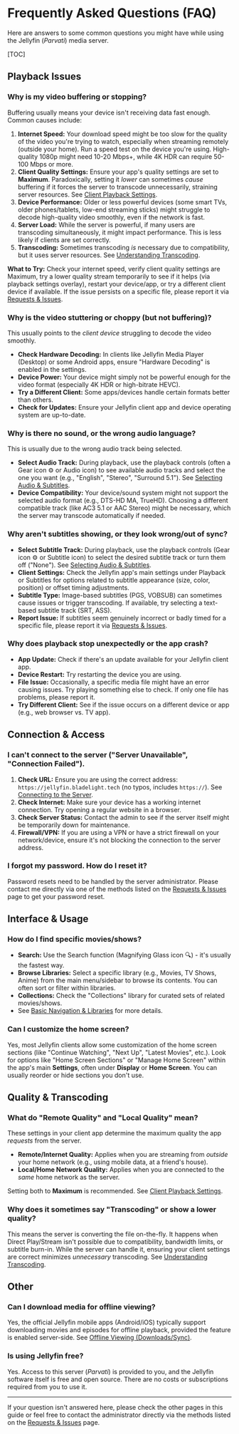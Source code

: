 # Frequently Asked Questions (FAQ)

Here are answers to some common questions you might have while using the Jellyfin (*Parvati*) media server.

[TOC]

## Playback Issues

### Why is my video buffering or stopping?

Buffering usually means your device isn't receiving data fast enough. Common causes include:

1.  **Internet Speed:** Your download speed might be too slow for the quality of the video you're trying to watch, especially when streaming remotely (outside your home). Run a speed test on the device you're using. High-quality 1080p might need 10-20 Mbps+, while 4K HDR can require 50-100 Mbps or more.
2.  **Client Quality Settings:** Ensure your app's quality settings are set to **Maximum**. Paradoxically, setting it *lower* can sometimes *cause* buffering if it forces the server to transcode unnecessarily, straining server resources. See [Client Playback Settings](client-settings.md).
3.  **Device Performance:** Older or less powerful devices (some smart TVs, older phones/tablets, low-end streaming sticks) might struggle to decode high-quality video smoothly, even if the network is fast.
4.  **Server Load:** While the server is powerful, if many users are transcoding simultaneously, it might impact performance. This is less likely if clients are set correctly.
5.  **Transcoding:** Sometimes transcoding *is* necessary due to compatibility, but it uses server resources. See [Understanding Transcoding](transcoding-explained.md).

**What to Try:** Check your internet speed, verify client quality settings are Maximum, try a lower quality stream temporarily to see if it helps (via playback settings overlay), restart your device/app, or try a different client device if available. If the issue persists on a specific file, please report it via [Requests & Issues](requests-and-issues.md).

### Why is the video stuttering or choppy (but not buffering)?

This usually points to the *client device* struggling to decode the video smoothly.

* **Check Hardware Decoding:** In clients like Jellyfin Media Player (Desktop) or some Android apps, ensure "Hardware Decoding" is enabled in the settings.
* **Device Power:** Your device might simply not be powerful enough for the video format (especially 4K HDR or high-bitrate HEVC).
* **Try a Different Client:** Some apps/devices handle certain formats better than others.
* **Check for Updates:** Ensure your Jellyfin client app and device operating system are up-to-date.

### Why is there no sound, or the wrong audio language?

This is usually due to the wrong audio track being selected.

* **Select Audio Track:** During playback, use the playback controls (often a Gear icon ⚙️ or Audio icon) to see available audio tracks and select the one you want (e.g., "English", "Stereo", "Surround 5.1"). See [Selecting Audio & Subtitles](audio-subtitle-selection.md).
* **Device Compatibility:** Your device/sound system might not support the selected audio format (e.g., DTS-HD MA, TrueHD). Choosing a different compatible track (like AC3 5.1 or AAC Stereo) might be necessary, which the server may transcode automatically if needed.

### Why aren't subtitles showing, or they look wrong/out of sync?

* **Select Subtitle Track:** During playback, use the playback controls (Gear icon ⚙️ or Subtitle icon) to select the desired subtitle track or turn them off ("None"). See [Selecting Audio & Subtitles](audio-subtitle-selection.md).
* **Client Settings:** Check the Jellyfin app's main settings under Playback or Subtitles for options related to subtitle appearance (size, color, position) or offset timing adjustments.
* **Subtitle Type:** Image-based subtitles (PGS, VOBSUB) can sometimes cause issues or trigger transcoding. If available, try selecting a text-based subtitle track (SRT, ASS).
* **Report Issue:** If subtitles seem genuinely incorrect or badly timed for a specific file, please report it via [Requests & Issues](requests-and-issues.md).

### Why does playback stop unexpectedly or the app crash?

* **App Update:** Check if there's an update available for your Jellyfin client app.
* **Device Restart:** Try restarting the device you are using.
* **File Issue:** Occasionally, a specific media file might have an error causing issues. Try playing something else to check. If only one file has problems, please report it.
* **Try Different Client:** See if the issue occurs on a different device or app (e.g., web browser vs. TV app).

## Connection & Access

### I can't connect to the server ("Server Unavailable", "Connection Failed").

1.  **Check URL:** Ensure you are using the correct address: `https://jellyfin.bladelight.tech` (no typos, includes `https://`). See [Connecting to the Server](connecting.md).
2.  **Check Internet:** Make sure your device has a working internet connection. Try opening a regular website in a browser.
3.  **Check Server Status:** Contact the admin to see if the server itself might be temporarily down for maintenance.
4.  **Firewall/VPN:** If you are using a VPN or have a strict firewall on your network/device, ensure it's not blocking the connection to the server address.

### I forgot my password. How do I reset it?

Password resets need to be handled by the server administrator. Please contact me directly via one of the methods listed on the [Requests & Issues](requests-and-issues.md#contacting-the-admin) page to get your password reset.

## Interface & Usage

### How do I find specific movies/shows?

* **Search:** Use the Search function (Magnifying Glass icon 🔍) - it's usually the fastest way.
* **Browse Libraries:** Select a specific library (e.g., Movies, TV Shows, Anime) from the main menu/sidebar to browse its contents. You can often sort or filter within libraries.
* **Collections:** Check the "Collections" library for curated sets of related movies/shows.
* See [Basic Navigation & Libraries](basic-navigation.md) for more details.

### Can I customize the home screen?

Yes, most Jellyfin clients allow some customization of the home screen sections (like "Continue Watching", "Next Up", "Latest Movies", etc.). Look for options like "Home Screen Sections" or "Manage Home Screen" within the app's main **Settings**, often under **Display** or **Home Screen**. You can usually reorder or hide sections you don't use.

## Quality & Transcoding

### What do "Remote Quality" and "Local Quality" mean?

These settings in your client app determine the maximum quality the app *requests* from the server.
* **Remote/Internet Quality:** Applies when you are streaming from *outside* your home network (e.g., using mobile data, at a friend's house).
* **Local/Home Network Quality:** Applies when you are connected to the *same* home network as the server.

Setting both to **Maximum** is recommended. See [Client Playback Settings](client-settings.md).

### Why does it sometimes say "Transcoding" or show a lower quality?

This means the server is converting the file on-the-fly. It happens when Direct Play/Stream isn't possible due to compatibility, bandwidth limits, or subtitle burn-in. While the server can handle it, ensuring your client settings are correct minimizes *unnecessary* transcoding. See [Understanding Transcoding](transcoding-explained.md).

## Other

### Can I download media for offline viewing?

Yes, the official Jellyfin mobile apps (Android/iOS) typically support downloading movies and episodes for offline playback, provided the feature is enabled server-side. See [Offline Viewing (Downloads/Sync)](offline-viewing.md).

### Is using Jellyfin free?

Yes. Access to this server (*Parvati*) is provided to you, and the Jellyfin software itself is free and open source. There are no costs or subscriptions required from you to use it.

---

If your question isn't answered here, please check the other pages in this guide or feel free to contact the administrator directly via the methods listed on the [Requests & Issues](requests-and-issues.md#contacting-the-admin) page.
